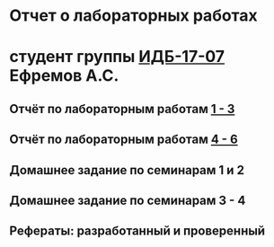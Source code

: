 # Отчет о лабораторных работах
# студент группы [ИДБ-17-07](https://github.com/stankin/design-part-1/wiki/List-IDB-17-07) Ефремов А.С.

## Отчёт по лабораторным работам [1 - 3](https://github.com/SirAlek/EfremovAS.github.io.wiki.git)

## Отчёт по лабораторным работам [4 - 6](https://github.com/SirAlek/EfremovAS.github.io.wiki.git)

## Домашнее задание по семинарам 1 и 2

## Домашнее задание по семинарам 3 - 4

## Рефераты: разработанный и проверенный
